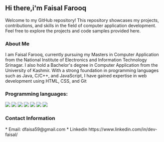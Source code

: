 
<h2>Hi there,i'm Faisal Farooq</h2>
<p>Welcome to my GitHub repository! This repository showcases my projects, contributions, and skills in the field of computer application development. Feel free to explore the projects and code samples provided here. </p>

<h3>About Me</h3>
<p>I am Faisal Farooq, currently pursuing my Masters in Computer Application from the National Institute of Electronics and Information Technology Srinagar. I also hold a Bachelor's degree in Computer Application from the University of Kashmir. With a strong foundation in programming languages such as Java, C/C++, and JavaScript, I have gained expertise in web development using HTML, CSS, and Git </p>

<h3>Programming languages:</h3>
<p>
  <img src="https://img.shields.io/badge/HTML5-E34F26?style=for-the-badge&logo=html5&logoColor=white" />
  <img src="https://img.shields.io/badge/CSS3-1572B6?style=for-the-badge&logo=css3&logoColor=white" />
  <img src="https://img.shields.io/badge/JavaScript-323330?style=for-the-badge&logo=javascript&logoColor=F7DF1E" />
  <img src="https://img.shields.io/badge/C-00599C?style=for-the-badge&logo=c&logoColor=white" />
  <img src="https://img.shields.io/badge/C%2B%2B-00599C?style=for-the-badge&logo=c%2B%2B&logoColor=white" />
  <img src="https://img.shields.io/badge/Java-ED8B00?style=for-the-badge&logo=java&logoColor=white" />
  <img src="https://img.shields.io/badge/PHP-777BB4?style=for-the-badge&logo=php&logoColor=white" />
</p>
<h3> Contact Information </h3>
 * Email: dfaisa59@gmail.com
 * Linkedin https://www.linkedin.com/in/dev-faisal/
